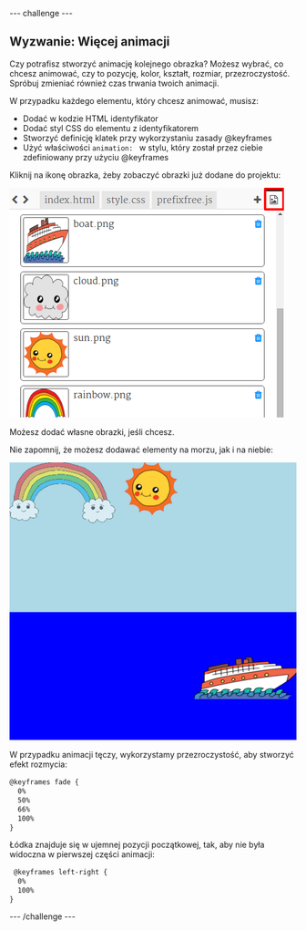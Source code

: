 \--- challenge \---

## Wyzwanie: Więcej animacji

Czy potrafisz stworzyć animację kolejnego obrazka? Możesz wybrać, co chcesz animować, czy to pozycję, kolor, kształt, rozmiar, przezroczystość. Spróbuj zmieniać również czas trwania twoich animacji.

W przypadku każdego elementu, który chcesz animować, musisz:

+ Dodać w kodzie HTML identyfikator
+ Dodać styl CSS do elementu z identyfikatorem
+ Stworzyć definicję klatek przy wykorzystaniu zasady @keyframes
+ Użyć właściwości `animation: ` w stylu, który został przez ciebie zdefiniowany przy użyciu @keyframes 

Kliknij na ikonę obrazka, żeby zobaczyć obrazki już dodane do projektu:

![zrzut ekranu](images/sunrise-images.png)

Możesz dodać własne obrazki, jeśli chcesz.

Nie zapomnij, że możesz dodawać elementy na morzu, jak i na niebie:

![zrzut ekranu](images/sunrise-boat.png)

W przypadku animacji tęczy, wykorzystamy przezroczystość, aby stworzyć efekt rozmycia:

    @keyframes fade {
      0%  
      50% 
      66% 
      100%  
    }
    

Łódka znajduje się w ujemnej pozycji początkowej, tak, aby nie była widoczna w pierwszej części animacji:

     @keyframes left-right {
      0%   
      100% 
    }
    

\--- /challenge \---